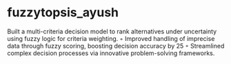 # fuzzytopsis_ayush
Built a multi-criteria decision model to rank alternatives under uncertainty using fuzzy logic for criteria
weighting.
◦ Improved handling of imprecise data through fuzzy scoring, boosting decision accuracy by 25
◦ Streamlined complex decision processes via innovative problem-solving frameworks.
